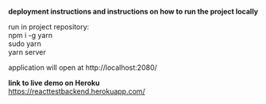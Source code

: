 **deployment instructions and instructions on how to run the project locally** 

run in project repository:  
  npm i -g yarn  
  sudo yarn  
  yarn server  
  
application will open at http://localhost:2080/

**link to live demo on Heroku**  
  https://reacttestbackend.herokuapp.com/
